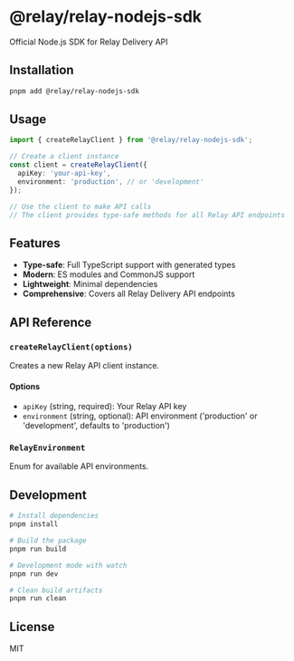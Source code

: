 # @relay/relay-nodejs-sdk

Official Node.js SDK for Relay Delivery API

## Installation

```bash
pnpm add @relay/relay-nodejs-sdk
```

## Usage

```typescript
import { createRelayClient } from '@relay/relay-nodejs-sdk';

// Create a client instance
const client = createRelayClient({
  apiKey: 'your-api-key',
  environment: 'production', // or 'development'
});

// Use the client to make API calls
// The client provides type-safe methods for all Relay API endpoints
```

## Features

- **Type-safe**: Full TypeScript support with generated types
- **Modern**: ES modules and CommonJS support
- **Lightweight**: Minimal dependencies
- **Comprehensive**: Covers all Relay Delivery API endpoints

## API Reference

### `createRelayClient(options)`

Creates a new Relay API client instance.

#### Options

- `apiKey` (string, required): Your Relay API key
- `environment` (string, optional): API environment ('production' or 'development', defaults to 'production')

### `RelayEnvironment`

Enum for available API environments.

## Development

```bash
# Install dependencies
pnpm install

# Build the package
pnpm run build

# Development mode with watch
pnpm run dev

# Clean build artifacts
pnpm run clean
```

## License

MIT
